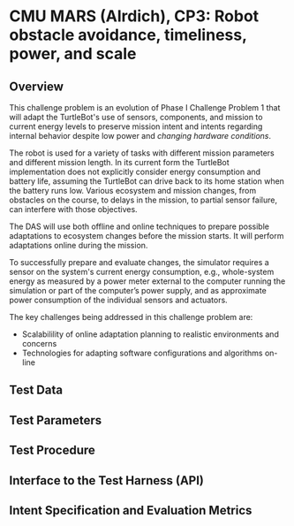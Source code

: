 # CMU MARS (Alrdich), CP3: Robot obstacle avoidance, timeliness, power, and scale

## Overview

This challenge problem is an evolution of Phase I Challenge Problem 1 that will adapt the TurtleBot's use of sensors, components, 
and mission to current energy levels to preserve mission intent and intents regarding internal behavior despite low power and *changing 
hardware conditions*.

The robot is used for a variety of tasks with different mission parameters and different mission length. In its current form the 
TurtleBot implementation does not explicitly consider energy consumption and battery life, assuming the TurtleBot can drive back 
to its home station when the battery runs low. Various ecosystem and mission changes, from obstacles on the course, to delays in 
the mission, to partial sensor failure, can interfere with those objectives.

The DAS will use both offline and online techniques to prepare possible adaptations to ecosystem changes before the mission starts. 
It will perform adaptations online during the mission.

To successfully prepare and evaluate changes, the simulator requires a sensor on the system's current energy consumption, 
e.g., whole-system energy as measured by a power meter external to the computer running the simulation or part of the computer’s 
power supply, and as approximate power consumption of the individual sensors and actuators.

The key challenges being addressed in this challenge problem are:

* Scalabilility of online adaptation planning to realistic environments and concerns
* Technologies for adapting software configurations and algorithms on-line

## Test Data

## Test Parameters

## Test Procedure

## Interface to the Test Harness (API)

## Intent Specification and Evaluation Metrics
